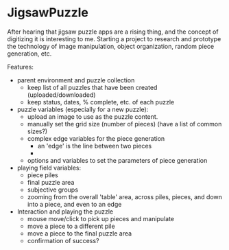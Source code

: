 # JigsawPuzzle
After hearing that jigsaw puzzle apps are a rising thing, and the concept of digitizing it is interesting to me.  Starting a project to research and prototype the technology of image manipulation, object organization, random piece generation, etc.

Features:
- parent environment and puzzle collection
  - keep list of all puzzles that have been created (uploaded/downloaded)
  - keep status, dates, % complete, etc. of each puzzle
- puzzle variables (especially for a new puzzle):
  - upload an image to use as the puzzle content.
  - manually set the grid size (number of pieces) (have a list of common sizes?)
  - complex edge variables for the piece generation
    - an 'edge' is the line between two pieces
    - 
  - options and variables to set the parameters of piece generation
- playing field variables:
  - piece piles
  - final puzzle area
  - subjective groups
  - zooming from the overall 'table' area, across piles, pieces, and down into a piece, and even to an edge
- Interaction and playing the puzzle
  - mouse move/click to pick up pieces and manipulate
  - move a piece to a different pile
  - move a piece to the final puzzle area
  - confirmation of success?
